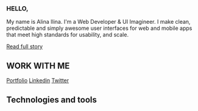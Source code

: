 ### HELLO,

My name is Alina Ilina. I'm a Web Developer & UI Imagineer. I make clean, predictable and simply awesome user interfaces for web and mobile apps that meet high standards for usability, and scale.

[Read full story][about]

## WORK WITH ME

[Portfolio][website]
[Linkedin][linkedin]
[Twitter][twitter]

## Technologies and tools

<br/>

[about]: https://alinailina.info/about
[website]: https://alinailina.info
[linkedin]: https://www.linkedin.com/in/alinailina/
[twitter]: https://twitter.com/alinaimagineer

